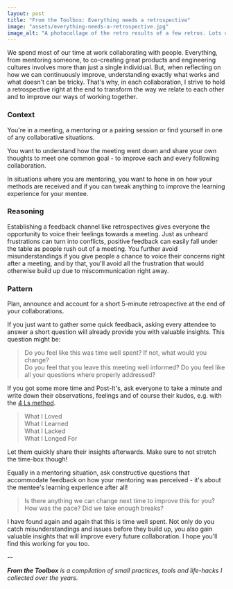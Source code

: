 ```yaml
---
layout: post
title: "From the Toolbox: Everything needs a retrospective"
image: "assets/everything-needs-a-retrospective.jpg"
image_alt: "A photocollage of the retro results of a few retros. Lots of colorful post its on flipcharts with drawings on them"
---
```

We spend most of our time at work collaborating with people. Everything, from mentoring someone, to co-creating great products and engineering cultures involves more than just a single individual. But, when reflecting on how we can continuously improve, understanding exactly what works and what doesn't can be tricky. That's why, in each collaboration, I strive to hold a retrospective right at the end to transform the way we relate to each other and to improve our ways of working together.

### Context

You're in a meeting, a mentoring or a pairing session or find yourself in one of any collaborative situations.

You want to understand how the meeting went down and share your own thoughts to meet one common goal - to improve each and every following collaboration.

In situations where you are mentoring, you want to hone in on how your methods are received and if you can tweak anything to improve the learning experience for your mentee.

### Reasoning

Establishing a feedback channel like retrospectives gives everyone the opportunity to voice their feelings towards a meeting. Just as unheard frustrations can turn into conflicts, positive feedback can easily fall under the table as people rush out of a meeting. You further avoid misunderstandings if you give people a chance to voice their concerns right after a meeting, and by that, you'll avoid all the frustration that would otherwise build up due to miscommunication right away.

### Pattern

Plan, announce and account for a short 5-minute retrospective at the end of your collaborations.

If you just want to gather some quick feedback, asking every attendee to answer a short question will already provide you with valuable insights. This question might be:

> Do you feel like this was time well spent? If not, what would you change?  
> Do you feel that you leave this meeting well informed?
> Do you feel like all your questions where properly addressed?

If you got some more time and Post-It's, ask everyone to take a minute and write down their observations, feelings and of course their kudos, e.g. with the [4 Ls method](https://retromat.org/en/?id=78).

> What I Loved  
> What I Learned  
> What I Lacked  
> What I Longed For  

Let them quickly share their insights afterwards. Make sure to not stretch the time-box though!

Equally in a mentoring situation, ask constructive questions that accommodate feedback on how your mentoring was perceived - it's about the mentee's learning experience after all!

> Is there anything we can change next time to improve this for you?  
> How was the pace? Did we take enough breaks?

I have found again and again that this is time well spent. Not only do you catch misunderstandings and issues before they build up, you also gain valuable insights that will improve every future collaboration. I hope you'll find this working for you too.

--

_**From the Toolbox** is a compilation of small practices, tools and life-hacks I collected over the years._
